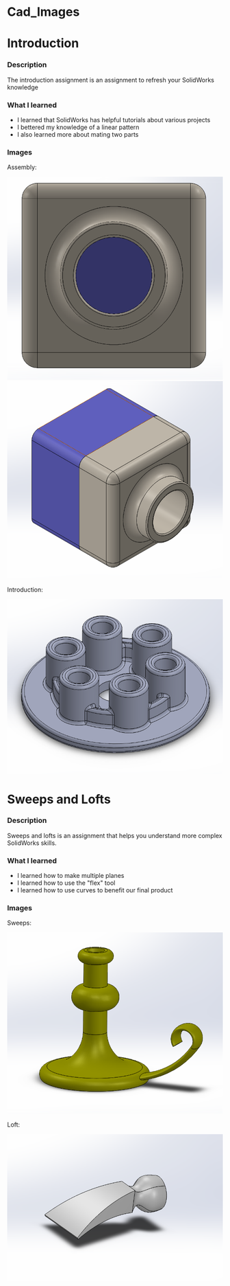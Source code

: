 # Cad_Images

# Introduction

### Description

The introduction assignment is an assignment to refresh your SolidWorks knowledge

### What I learned
* I learned that SolidWorks has helpful tutorials about various projects
* I bettered my knowledge of a linear pattern
* I also learned more about mating two parts

### Images

Assembly:

![Front Image](CadImages/FrontAssembly.PNG)
![Top Image](CadImages/TopAngleAssembly.PNG)

Introduction:

![Introduction](CadImages/IntroImage.PNG)

# Sweeps and Lofts

### Description

Sweeps and lofts is an assignment that helps you understand more complex SolidWorks skills.

### What I learned
* I learned how to make multiple planes
* I learned how to use the "flex" tool
* I learned how to use curves to benefit our final product

### Images

Sweeps:

![Sweeps](CadImages/SweepImage.PNG)

Loft:

![Loft](CadImages/LoftImage.PNG)
